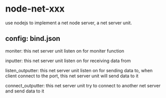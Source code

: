 # node-net-xxx
use nodejs to implement a net node server, a net server unit.

## config: bind.json
moniter: this net server unit listen on for moniter function

inputter: this net server unit listen on for receiving data from

listen_outputter: this net server unit listen on for sending data to, when client 
             connect to the port, this  net server unit will send data to it

connect_outputter: this net server unit try to connect to another net server and 
             send data to it


